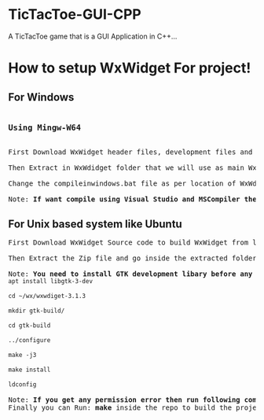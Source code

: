 # TicTacToe-GUI-CPP
<p>A TicTacToe game that is a GUI Application in C++...</p>

# How to setup WxWidget For project!
## For Windows 

<pre>
<h3>Using Mingw-W64</h3>
First Download WxWidget header files, development files and Release DLLs from link <a href="https://www.wxwidgets.org/downloads/">https://www.wxwidgets.org/downloads/<a> <br>
Then Extract in WxWdidget folder that we will use as main WxWdidget build folder. <br>
Change the compileinwindows.bat file as per location of WxWdidget folder and DAB! double click on compileinwindows.bat file to compile using g++ compiler. <br>
Note: <b>If want compile using Visual Studio and MSCompiler then follow <a href="https://docs.wxwidgets.org/latest/plat_msw_install.html#:~:text=wxWidgets%20can%20also%20be%20built,Start%22%20screen%20by%20MSVS%20installation.">WxWidget Docs </a>...</b> 
</pre>

## For Unix based system like Ubuntu 
<pre>
First Download WxWidget Source code to build WxWidget from link <a href="https://www.wxwidgets.org/downloads/">https://www.wxwidgets.org/downloads/<a> <br>
Then Extract the Zip file and go inside the extracted folder.<br>
Note: <b>You need to install GTK development libary before any futhur process, if not already installed. for installing it Run </b><code>sudo apt install libgtk-3-dev</code><br>
<code>cd ~/wx/wxwdiget-3.1.3</code><br>
<code>mkdir gtk-build/</code><br>
<code>cd gtk-build</code><br>
<code>../configure</code><br>
<code>make -j3</code><br>
<code>make install</code><br>
<code>ldconfig</code><br>
Note: <b>If you get any permission error then run following commands using sudo.</b>
Finally you can Run: <b>make</b> inside the repo to build the project..
</pre>


